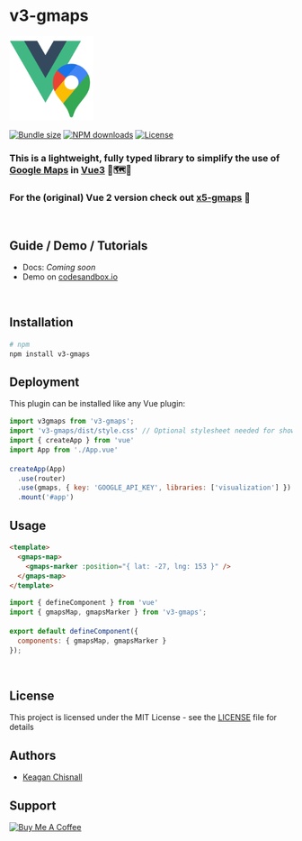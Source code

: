 # v3-gmaps

<img src="./demo/src/assets/v3-gmaps.png" height="150px" />

<p>
  <a href="https://npmjs.com/package/v3-gmaps"><img src="https://img.shields.io/bundlephobia/minzip/v3-gmaps" alt="Bundle size"/></a>
  <a href="https://npmjs.com/package/v3-gmaps"><img src="https://img.shields.io/npm/dm/v3-gmaps.svg?style=flat" alt="NPM downloads"></a>
  <a href="https://npmjs.com/package/v3-gmaps"><img src="https://img.shields.io/npm/l/v3-gmaps.svg?style=flat" alt="License"></a>
</p>

### This is a lightweight, fully typed library to simplify the use of [Google Maps](https://developers.google.com/maps/) in [Vue3](http://vuejs.org) 🤏🗺️🧩

### For the (original) Vue 2 version check out [x5-gmaps](https://xon52.github.io/x5-gmaps) 💪

<br/>

## Guide / Demo / Tutorials

- Docs: _Coming soon_
- Demo on [codesandbox.io](https://codesandbox.io/s/v3-gmaps-demo-1flr5)

<br/>

## Installation

```bash
# npm
npm install v3-gmaps
```

## Deployment

This plugin can be installed like any Vue plugin:

```js
import v3gmaps from 'v3-gmaps';
import 'v3-gmaps/dist/style.css' // Optional stylesheet needed for showing errors and the Popup component
import { createApp } from 'vue'
import App from './App.vue'

createApp(App)
  .use(router)
  .use(gmaps, { key: 'GOOGLE_API_KEY', libraries: ['visualization'] })
  .mount('#app')

```

## Usage

```html
<template>
  <gmaps-map>
    <gmaps-marker :position="{ lat: -27, lng: 153 }" />
  </gmaps-map>
</template>
```

```js
import { defineComponent } from 'vue'
import { gmapsMap, gmapsMarker } from 'v3-gmaps';

export default defineComponent({
  components: { gmapsMap, gmapsMarker }
});
```

<br/>

## License

This project is licensed under the MIT License - see the [LICENSE](LICENSE) file for details

## Authors

- [Keagan Chisnall](https://github.com/xon52)

## Support

<a href="https://www.buymeacoffee.com/chisnallio" target="_blank"><img src="https://cdn.buymeacoffee.com/buttons/v2/default-blue.png" alt="Buy Me A Coffee" style="height: 30px !important;width: 107px !important;" ></a>
